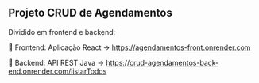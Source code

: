 ## Projeto CRUD de Agendamentos  

Dividido em frontend e backend:

📌 Frontend: Aplicação React → https://agendamentos-front.onrender.com

📌 Backend: API REST Java → https://crud-agendamentos-back-end.onrender.com/listarTodos
